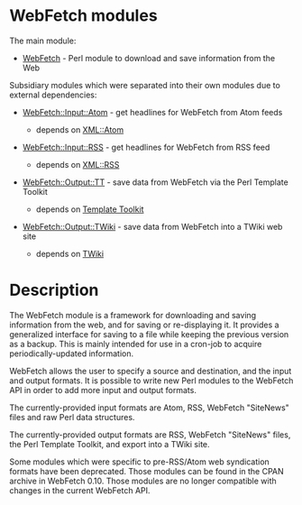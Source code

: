 # WebFetch modules

The main module:

- [WebFetch](main/) - Perl module to download and save information from the Web

Subsidiary modules which were separated into their own modules due to external dependencies:

- [WebFetch::Input::Atom](submodules/Atom/) - get headlines for WebFetch from Atom feeds
  
  - depends on [XML::Atom](https://metacpan.org/pod/XML::Atom)

- [WebFetch::Input::RSS](submodules/RSS/) - get headlines for WebFetch from RSS feed
  
  - depends on [XML::RSS](https://metacpan.org/pod/XML::RSS)

- [WebFetch::Output::TT](submodules/TT) - save data from WebFetch via the Perl Template Toolkit
  
  - depends on [Template Toolkit](https://metacpan.org/pod/Template)

- [WebFetch::Output::TWiki](submodules/TWiki) - save data from WebFetch into a TWiki web site
  
  - depends on [TWiki](https://twiki.org/)

# Description

The WebFetch module is a framework for downloading and saving
information from the web, and for saving or re-displaying it.
It provides a generalized interface for saving to a file
while keeping the previous version as a backup.
This is mainly intended for use in a cron-job to acquire
periodically-updated information.

WebFetch allows the user to specify a source and destination, and
the input and output formats.  It is possible to write new Perl modules
to the WebFetch API in order to add more input and output formats.

The currently-provided input formats are Atom, RSS, WebFetch "SiteNews" files
and raw Perl data structures.

The currently-provided output formats are RSS, WebFetch "SiteNews" files,
the Perl Template Toolkit, and export into a TWiki site.

Some modules which were specific to pre-RSS/Atom web syndication formats
have been deprecated.  Those modules can be found in the CPAN archive
in WebFetch 0.10.  Those modules are no longer compatible with changes
in the current WebFetch API.

